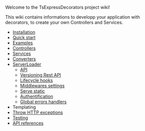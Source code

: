 Welcome to the TsExpressDecorators project wiki! 

This wiki contains informations to developp your application with decorators, to create your own Controllers and Services.
* [Installation](https://github.com/Romakita/ts-express-decorators/wiki/Installation)
* [Quick start](https://github.com/Romakita/ts-express-decorators/wiki/Quick-start)
* [Examples](https://github.com/Romakita/ts-express-decorators/wiki/Examples)
* [Controllers](https://github.com/Romakita/ts-express-decorators/wiki/Controllers)
* [Services](https://github.com/Romakita/ts-express-decorators/wiki/Services)
* [Converters](https://github.com/Romakita/ts-express-decorators/wiki/Converters)
* [ServerLoader](https://github.com/Romakita/ts-express-decorators/wiki/Class:-ServerLoader)
  * [API](https://github.com/Romakita/ts-express-decorators/wiki/Class:-ServerLoader----API)
  * [Versioning Rest API](https://github.com/Romakita/ts-express-decorators/wiki/Class:-ServerLoader-Versioning-Rest-API)
  * [Lifecycle hooks](https://github.com/Romakita/ts-express-decorators/wiki/Class:-ServerLoader---Lifecycle-Hooks)
  * [Middlewares settings](https://github.com/Romakita/ts-express-decorators/wiki/Class:-ServerLoader---Lifecycle-Hooks#serverloaderonmountingmiddlewares-void--promise)
  * [Serve static](https://github.com/Romakita/ts-express-decorators/wiki/Class:-ServerLoader---Lifecycle-Hooks#serverloaderafterroutesinit-void--promise)
  * [Authentification](https://github.com/Romakita/ts-express-decorators/wiki/Class:-ServerLoader---Lifecycle-Hooks#serverloaderonauthrequest-response-next-void)
  * [Global errors handlers](https://github.com/Romakita/ts-express-decorators/wiki/Class:-ServerLoader---Lifecycle-Hooks#serverloaderonerrorerror-request-response-next-void)
* Templating
* [Throw HTTP exceptions](https://github.com/Romakita/ts-express-decorators/wiki/Throw-HTTP-Exceptions)
* [Testing](https://github.com/Romakita/ts-express-decorators/wiki/Testing)
* [API references](https://github.com/Romakita/ts-express-decorators/wiki/API-references)
